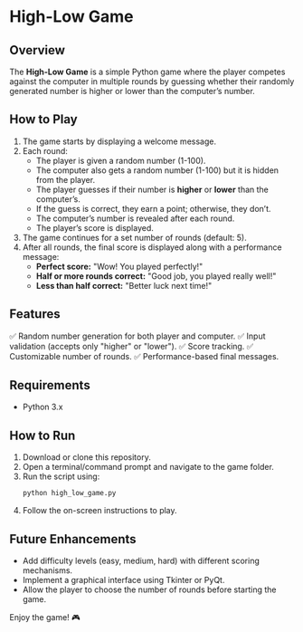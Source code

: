 # High-Low Game

## Overview
The **High-Low Game** is a simple Python game where the player competes against the computer in multiple rounds by guessing whether their randomly generated number is higher or lower than the computer’s number.

## How to Play
1. The game starts by displaying a welcome message.
2. Each round:
   - The player is given a random number (1-100).
   - The computer also gets a random number (1-100) but it is hidden from the player.
   - The player guesses if their number is **higher** or **lower** than the computer’s.
   - If the guess is correct, they earn a point; otherwise, they don’t.
   - The computer’s number is revealed after each round.
   - The player’s score is displayed.
3. The game continues for a set number of rounds (default: 5).
4. After all rounds, the final score is displayed along with a performance message:
   - **Perfect score:** "Wow! You played perfectly!"
   - **Half or more rounds correct:** "Good job, you played really well!"
   - **Less than half correct:** "Better luck next time!"

## Features
✅ Random number generation for both player and computer.
✅ Input validation (accepts only "higher" or "lower").
✅ Score tracking.
✅ Customizable number of rounds.
✅ Performance-based final messages.

## Requirements
- Python 3.x

## How to Run
1. Download or clone this repository.
2. Open a terminal/command prompt and navigate to the game folder.
3. Run the script using:
   ```sh
   python high_low_game.py
   ```
4. Follow the on-screen instructions to play.

## Future Enhancements
- Add difficulty levels (easy, medium, hard) with different scoring mechanisms.
- Implement a graphical interface using Tkinter or PyQt.
- Allow the player to choose the number of rounds before starting the game.

Enjoy the game! 🎮

